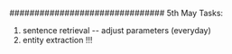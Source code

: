 ###############################
5th May Tasks:
1. sentence retrieval -- adjust parameters (everyday)
2. entity extraction !!!